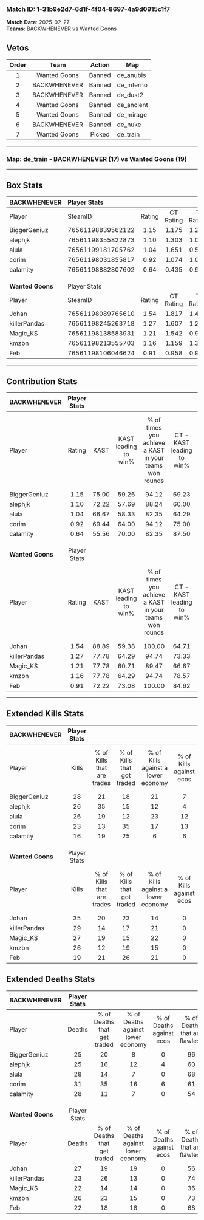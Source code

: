 ### Match ID: 1-31b9e2d7-6d1f-4f04-8697-4a9d0915c1f7  
**Match Date**: 2025-02-27  
**Teams**: BACKWHENEVER vs Wanted Goons  

## Vetos  

| Order | Team | Action | Map |
| :---: | :--: | :----: | --- |
| 1 | Wanted Goons | Banned | de_anubis |
| 2 | BACKWHENEVER | Banned | de_inferno |
| 3 | BACKWHENEVER | Banned | de_dust2 |
| 4 | Wanted Goons | Banned | de_ancient |
| 5 | Wanted Goons | Banned | de_mirage |
| 6 | BACKWHENEVER | Banned | de_nuke |
| 7 | Wanted Goons | Picked | de_train |

---  

### **Map**: de_train - BACKWHENEVER (17) vs Wanted Goons (19)  
---  

## Box Stats  

| **BACKWHENEVER** | Player Stats      |        |           |          |       |       |       |         |        |      |     |
| :- | :- | :-: | :-: | :-: | :-: | :-: | :-: | :-: | :-: | :-: | :-: |
| Player           | SteamID           | Rating | CT Rating | T Rating | KAST  |  ADR  | Kills | Assists | Deaths | K/D  | HS% |
| BiggerGeniuz     | 76561198839562122 |  1.15  |   1.175   |  1.282   | 75.00 | 72.2  |  28   |    4    |   25   | 1.12 | 28  |
| alephjk          | 76561198355822873 |  1.10  |   1.303   |  1.023   | 72.22 | 72.9  |  26   |   10    |   25   | 1.04 | 57  |
| alula            | 76561199181705762 |  1.04  |   1.651   |  0.550   | 66.67 | 83.3  |  26   |    5    |   28   | 0.93 | 61  |
| corim            | 76561198031855817 |  0.92  |   1.074   |  1.092   | 69.44 | 74.7  |  23   |    7    |   31   | 0.74 | 65  |
| calamity         | 76561198882807602 |  0.64  |   0.435   |  0.929   | 55.56 | 57.6  |  16   |    6    |   28   | 0.57 | 50  |
|                  |                   |        |           |          |       |       |       |         |        |      |     |
|                  |                   |        |           |          |       |       |       |         |        |      |     |
|                  |                   |        |           |          |       |       |       |         |        |      |     |
| **Wanted Goons** | Player Stats      |        |           |          |       |       |       |         |        |      |     |
| Player           | SteamID           | Rating | CT Rating | T Rating | KAST  |  ADR  | Kills | Assists | Deaths | K/D  | HS% |
| Johan            | 76561198089765610 |  1.54  |   1.817   |  1.403   | 88.89 | 110.7 |  35   |   11    |   27   | 1.30 | 48  |
| killerPandas     | 76561198245263718 |  1.27  |   1.607   |  1.237   | 77.78 | 86.0  |  29   |    5    |   23   | 1.26 | 24  |
| Magic_KS         | 76561198138583931 |  1.21  |   1.542   |  0.968   | 77.78 | 73.1  |  27   |    9    |   22   | 1.23 | 59  |
| kmzbn            | 76561198213555703 |  1.16  |   1.159   |  1.333   | 77.78 | 83.3  |  26   |    8    |   26   | 1.00 | 50  |
| Feb              | 76561198106046624 |  0.91  |   0.958   |  0.980   | 72.22 | 57.9  |  19   |    2    |   22   | 0.86 | 47  |
---  

## Contribution Stats  

| **BACKWHENEVER** | Player Stats |       |                      |                                                        |                           |                                                             |                          |                                                            |
| :- | :-: | :-: | :-: | :-: | :-: | :-: | :-: | :-: |
| Player           |    Rating    | KAST  | KAST leading to win% | % of times you achieve a KAST in your teams won rounds | CT - KAST leading to win% | CT - % of times you achieve a KAST in your teams won rounds | T - KAST leading to win% | T - % of times you achieve a KAST in your teams won rounds |
| BiggerGeniuz     |     1.15     | 75.00 |        59.26         |                         94.12                          |           69.23           |                            90.00                            |          50.00           |                           100.00                           |
| alephjk          |     1.10     | 72.22 |        57.69         |                         88.24                          |           60.00           |                            90.00                            |          54.55           |                           85.71                            |
| alula            |     1.04     | 66.67 |        58.33         |                         82.35                          |           64.29           |                            90.00                            |          50.00           |                           71.43                            |
| corim            |     0.92     | 69.44 |        64.00         |                         94.12                          |           75.00           |                            90.00                            |          53.85           |                           100.00                           |
| calamity         |     0.64     | 55.56 |        70.00         |                         82.35                          |           87.50           |                            70.00                            |          58.33           |                           100.00                           |
|                  |              |       |                      |                                                        |                           |                                                             |                          |                                                            |
|                  |              |       |                      |                                                        |                           |                                                             |                          |                                                            |
|                  |              |       |                      |                                                        |                           |                                                             |                          |                                                            |
| **Wanted Goons** | Player Stats |       |                      |                                                        |                           |                                                             |                          |                                                            |
| Player           |    Rating    | KAST  | KAST leading to win% | % of times you achieve a KAST in your teams won rounds | CT - KAST leading to win% | CT - % of times you achieve a KAST in your teams won rounds | T - KAST leading to win% | T - % of times you achieve a KAST in your teams won rounds |
| Johan            |     1.54     | 88.89 |        59.38         |                         100.00                         |           64.71           |                           100.00                            |          53.33           |                           100.00                           |
| killerPandas     |     1.27     | 77.78 |        64.29         |                         94.74                          |           73.33           |                           100.00                            |          53.85           |                           87.50                            |
| Magic_KS         |     1.21     | 77.78 |        60.71         |                         89.47                          |           66.67           |                            90.91                            |          53.85           |                           87.50                            |
| kmzbn            |     1.16     | 77.78 |        64.29         |                         94.74                          |           78.57           |                           100.00                            |          50.00           |                           87.50                            |
| Feb              |     0.91     | 72.22 |        73.08         |                         100.00                         |           84.62           |                           100.00                            |          61.54           |                           100.00                           |
---  

## Extended Kills Stats  

| **BACKWHENEVER** | Player Stats |                            |                            |                                    |                         |                              |                                 |                                       |                    |           |
| :- | :-: | :-: | :-: | :-: | :-: | :-: | :-: | :-: | :-: | :-: |
| Player           |    Kills     | % of Kills that are trades | % of Kills that got traded | % of Kills against a lower economy | % of Kills against ecos | % of Kills that are flawless | % of Kills that are close duels | % of Kills that are assisted by flash | Pistol Round Kills | AWP Kills |
| BiggerGeniuz     |      28      |             21             |             18             |                 21                 |            7            |              71              |                7                |                   0                   |         0          |    16     |
| alephjk          |      26      |             35             |             15             |                 12                 |            4            |              73              |                4                |                   0                   |         2          |     0     |
| alula            |      26      |             19             |             12             |                 23                 |           12            |              50              |                8                |                   4                   |         4          |     0     |
| corim            |      23      |             13             |             35             |                 17                 |           13            |              57              |               22                |                   0                   |         3          |     0     |
| calamity         |      16      |             19             |             25             |                 6                  |            6            |              50              |                6                |                  13                   |         1          |     0     |
|                  |              |                            |                            |                                    |                         |                              |                                 |                                       |                    |           |
|                  |              |                            |                            |                                    |                         |                              |                                 |                                       |                    |           |
|                  |              |                            |                            |                                    |                         |                              |                                 |                                       |                    |           |
| **Wanted Goons** | Player Stats |                            |                            |                                    |                         |                              |                                 |                                       |                    |           |
| Player           |    Kills     | % of Kills that are trades | % of Kills that got traded | % of Kills against a lower economy | % of Kills against ecos | % of Kills that are flawless | % of Kills that are close duels | % of Kills that are assisted by flash | Pistol Round Kills | AWP Kills |
| Johan            |      35      |             20             |             23             |                 14                 |            0            |              66              |                9                |                   9                   |         1          |     1     |
| killerPandas     |      29      |             14             |             17             |                 21                 |            0            |              69              |                0                |                   3                   |         1          |    23     |
| Magic_KS         |      27      |             19             |             15             |                 22                 |            0            |              67              |                4                |                   4                   |         1          |     0     |
| kmzbn            |      26      |             12             |             19             |                 15                 |            0            |              73              |                4                |                   8                   |         2          |     4     |
| Feb              |      19      |             21             |             26             |                 21                 |            0            |              68              |               11                |                   5                   |         1          |     0     |
## Extended Deaths Stats  

| **BACKWHENEVER** | Player Stats |                             |                                   |                          |                               |                            |                           |               |
| :- | :-: | :-: | :-: | :-: | :-: | :-: | :-: | :-: |
| Player           |    Deaths    | % of Deaths that get traded | % of Deaths against lower economy | % of Deaths against ecos | % of Deaths that are flawless | % of Deaths that are close | % of Deaths while blinded | Deaths to AWP |
| BiggerGeniuz     |      25      |             20              |                 8                 |            0             |              96               |             0              |            12             |       7       |
| alephjk          |      25      |             16              |                12                 |            4             |              60               |             4              |             8             |       6       |
| alula            |      28      |             14              |                 7                 |            0             |              68               |             7              |             0             |       4       |
| corim            |      31      |             35              |                16                 |            6             |              61               |             3              |            10             |       4       |
| calamity         |      28      |             11              |                 7                 |            0             |              54               |             11             |             0             |       6       |
|                  |              |                             |                                   |                          |                               |                            |                           |               |
|                  |              |                             |                                   |                          |                               |                            |                           |               |
|                  |              |                             |                                   |                          |                               |                            |                           |               |
| **Wanted Goons** | Player Stats |                             |                                   |                          |                               |                            |                           |               |
| Player           |    Deaths    | % of Deaths that get traded | % of Deaths against lower economy | % of Deaths against ecos | % of Deaths that are flawless | % of Deaths that are close | % of Deaths while blinded | Deaths to AWP |
| Johan            |      27      |             19              |                19                 |            0             |              56               |             15             |             0             |       6       |
| killerPandas     |      23      |             26              |                13                 |            0             |              74               |             9              |             4             |       1       |
| Magic_KS         |      22      |             14              |                14                 |            0             |              36               |             5              |             0             |       3       |
| kmzbn            |      26      |             23              |                15                 |            0             |              73               |             8              |             8             |       4       |
| Feb              |      22      |             18              |                18                 |            0             |              68               |             9              |             0             |       3       |
